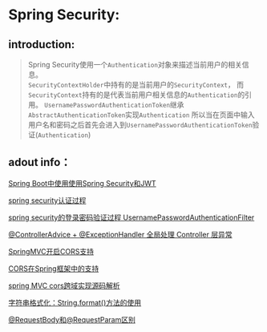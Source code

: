 Spring Security:
===
introduction:
---
 >Spring Security使用一个`Authentication`对象来描述当前用户的相关信息。<br/>
 `SecurityContextHolder`中持有的是当前用户的`SecurityContext`，
 而`SecurityContext`持有的是代表当前用户相关信息的`Authentication`的引用。
 `UsernamePasswordAuthenticationToken`继承`AbstractAuthenticationToken`实现`Authentication`
 所以当在页面中输入用户名和密码之后首先会进入到`UsernamePasswordAuthenticationToken`验证(`Authentication`)

adout info：
---
[Spring Boot中使用使用Spring Security和JWT](https://www.cnblogs.com/hackyo/p/8004928.html)<br/>

[spring security认证过程](https://www.cnblogs.com/shiyu404/p/6530894.html)<br/>

[spring security的登录密码验证过程 UsernamePasswordAuthenticationFilter](https://www.cnblogs.com/lexiaofei/p/7018405.html?utm_source=itdadao&utm_medium=referral)<br/>

[@ControllerAdvice + @ExceptionHandler 全局处理 Controller 层异常](https://blog.csdn.net/kinginblue/article/details/70186586)<br/>

[SpringMVC开启CORS支持](https://www.jianshu.com/p/d05303d34222)<br/>

[CORS在Spring框架中的支持](https://spring.io/blog/2015/06/08/cors-support-in-spring-framework)<br/>

[spring MVC cors跨域实现源码解析](https://www.cnblogs.com/leftthen/p/6378090.html)<br/>

[字符串格式化：String.format()方法的使用](http://kgd1120.iteye.com/blog/1293633)<br/>

[@RequestBody和@RequestParam区别](https://blog.csdn.net/xinluke/article/details/52710706)<br/>
